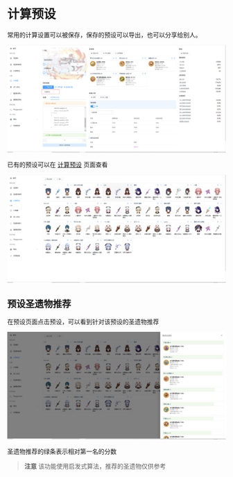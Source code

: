 # 计算预设
常用的计算设置可以被保存，保存的预设可以导出，也可以分享给别人。

![img.png](img.png)

已有的预设可以在 [计算预设](https://mona-uranai.com/presets) 页面查看

![img_1.png](img_1.png)


## 预设圣遗物推荐
在预设页面点击预设，可以看到针对该预设的圣遗物推荐

![img_2.png](img_2.png)

圣遗物推荐的绿条表示相对第一名的分数

> **注意** 该功能使用启发式算法，推荐的圣遗物仅供参考